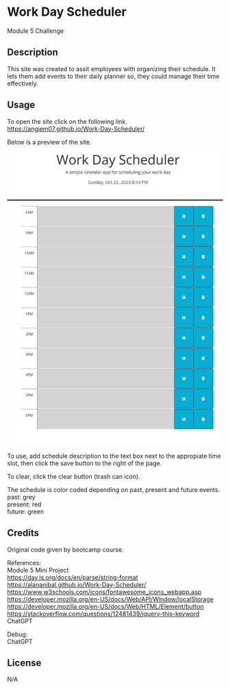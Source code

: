 # Work Day Scheduler
Module 5 Challenge

## Description
This site was created to assit employees with organizing their schedule. It lets them add events to their daily planner so, they could manage their time effectively.

## Usage
To open the site click on the following link.\
https://angiem07.github.io/Work-Day-Scheduler/

Below is a preview of the site.
![alt text](./assets/images/site-ss.JPG)

To use, add schedule description to the text box next to the appropiate time slot, then click the save button to the right of the page.

To clear, click the clear button (trash can icon).

The schedule is color coded depending on past, present and future events.\
past: grey\
present: red\
future: green

## Credits
Original code given by bootcamp course.

References:\
Module 5 Mini Project\
https://day.js.org/docs/en/parse/string-format \
https://alananibal.github.io/Work-Day-Scheduler/ \
https://www.w3schools.com/icons/fontawesome_icons_webapp.asp \
https://developer.mozilla.org/en-US/docs/Web/API/Window/localStorage \
https://developer.mozilla.org/en-US/docs/Web/HTML/Element/button \
https://stackoverflow.com/questions/12481439/jquery-this-keyword \
ChatGPT 

Debug:\
ChatGPT

## License
N/A



